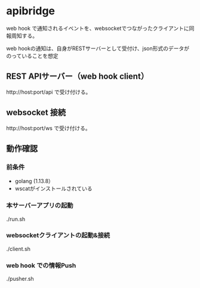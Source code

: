 # apibridge

web hook で通知されるイベントを、websocketでつながったクライアントに同報周知する。

web hookの通知は、自身がRESTサーバーとして受付け、json形式のデータがのっていることを想定

## REST APIサーバー（web hook client）

http://host:port/api
で受け付ける。

## websocket 接続

http://host:port/ws
で受け付ける。

## 動作確認

### 前条件

* golang (1.13.8）
* wscatがインストールされている

### 本サーバーアプリの起動

./run.sh

### websocketクライアントの起動&接続

./client.sh

### web hook での情報Push

./pusher.sh

